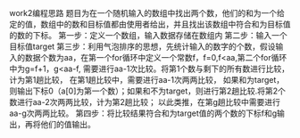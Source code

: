 work2编程思路
题目为在一个随机输入的数组中找出两个数，他们的和为一个给定的值，数组中的数和目标值都由使用者给出，并且找出该数组中符合和为目标值的数的下标。
第一步：定义一个数组，输入数据存储在数组内
第二步：输入一个目标值target
第三步：利用气泡排序的思想，先统计输入的数字的个数，假设输入的数据个数为aa，在第一个for循环中定义一个常数f，f=0,f<aa,第二个for循环中为g=f+1，g<aa-f,
需要进行aa-1次比较。将第1个数与剩下的所有数进行比较，计为第1趟比较，
在第1趟比较中，需要进行aa-1次两两比较，
如果和为target，则输出下标0（a[0]为第一个数）；如果和不为target，则进行第2趟比较.将第2个数进行aa-2次两两比较，计为第2趟比较；
以此类推，在第g趟比较中需要进行aa-g次两两比较。
第四步：将比较结果符合和为target值的两个数的下标f和g输出，再将他们的值输出。
